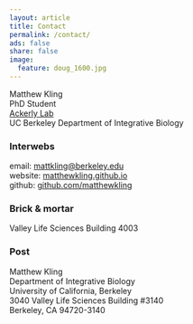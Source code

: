 ```yaml
---
layout: article
title: Contact
permalink: /contact/
ads: false
share: false
image:
  feature: doug_1600.jpg
---
```


Matthew Kling <br>
PhD Student <br>
[Ackerly Lab](http://www.ackerlylab.org) <br>
UC Berkeley Department of Integrative Biology <br>

### Interwebs
email: [mattkling@berkeley.edu](mailto:mattkling@berkeley.edu) <br>
website: [matthewkling.github.io](matthewkling.github.io) <br>
github: [github.com/matthewkling](https://github.com/matthewkling) <br>

### Brick & mortar
Valley Life Sciences Building 4003 <br>

### Post
Matthew Kling <br>
Department of Integrative Biology <br>
University of California, Berkeley <br>
3040 Valley Life Sciences Building #3140 <br>
Berkeley, CA 94720-3140 <br>

